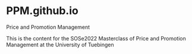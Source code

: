 # PPM.github.io
Price and Promotion Management

This is the content for the SOSe2022 Masterclass of Price and Promotion Management at the University of Tuebingen
